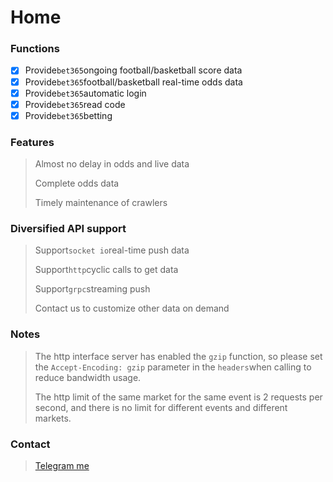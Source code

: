 # Home

### Functions

* [x] Provide`bet365`ongoing football/basketball score data
* [x] Provide`bet365`football/basketball real-time odds data
* [x] Provide`bet365`automatic login
* [x] Provide`bet365`read code
* [x] Provide`bet365`betting

### Features

> Almost no delay in odds and live data 
>
> Complete odds data
>
> Timely maintenance of crawlers

### Diversified API support

> Support`socket io`real-time push data
>
> Support`http`cyclic calls to get data
>
> Support`grpc`streaming push
>
> Contact us to customize other data on demand

### Notes

> The http interface server has enabled the `gzip` function, so please set the `Accept-Encoding: gzip` parameter in the `headers`when calling to reduce bandwidth usage.
>
> The http limit of the same market for the same event is 2 requests per second, and there is no limit for different events and different markets.

### Contact

> [Telegram me](https://t.me/OHR_SOY)

